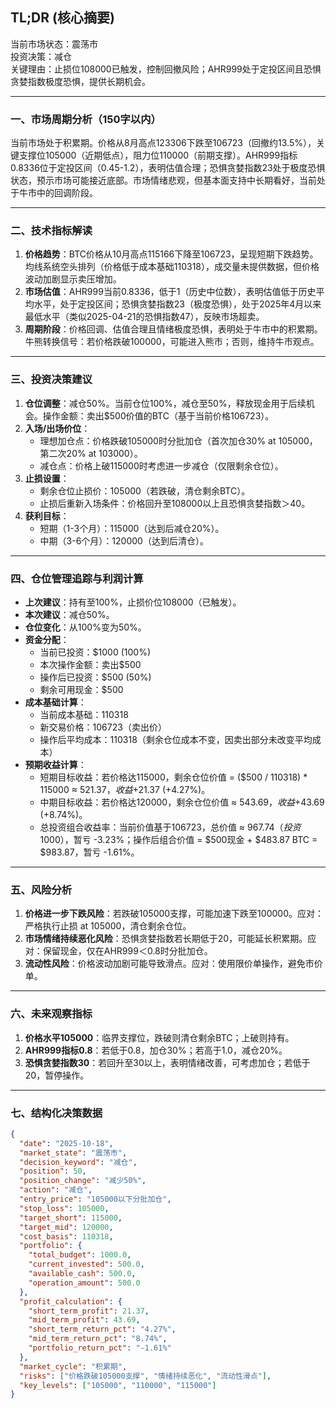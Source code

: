 ## TL;DR (核心摘要)
当前市场状态：震荡市  
投资决策：减仓  
关键理由：止损位108000已触发，控制回撤风险；AHR999处于定投区间且恐惧贪婪指数极度恐惧，提供长期机会。

---

### 一、市场周期分析（150字以内）
当前市场处于积累期。价格从8月高点123306下跌至106723（回撤约13.5%），关键支撑位105000（近期低点），阻力位110000（前期支撑）。AHR999指标0.8336位于定投区间（0.45-1.2），表明估值合理；恐惧贪婪指数23处于极度恐惧状态，预示市场可能接近底部。市场情绪悲观，但基本面支持中长期看好，当前处于牛市中的回调阶段。

---

### 二、技术指标解读
1. **价格趋势**：BTC价格从10月高点115166下降至106723，呈现短期下跌趋势。均线系统空头排列（价格低于成本基础110318），成交量未提供数据，但价格波动加剧显示卖压增加。
2. **市场估值**：AHR999当前0.8336，低于1（历史中位数），表明估值低于历史平均水平，处于定投区间；恐惧贪婪指数23（极度恐惧），处于2025年4月以来最低水平（类似2025-04-21的恐惧指数47），反映市场超卖。
3. **周期阶段**：价格回调、估值合理且情绪极度恐惧，表明处于牛市中的积累期。牛熊转换信号：若价格跌破100000，可能进入熊市；否则，维持牛市观点。

---

### 三、投资决策建议
1. **仓位调整**：减仓50%。当前仓位100%，减仓至50%，释放现金用于后续机会。操作金额：卖出$500价值的BTC（基于当前价格106723）。
2. **入场/出场价位**：  
   - 理想加仓点：价格跌破105000时分批加仓（首次加仓30% at 105000，第二次20% at 103000）。  
   - 减仓点：价格上破115000时考虑进一步减仓（仅限剩余仓位）。
3. **止损设置**：  
   - 剩余仓位止损价：105000（若跌破，清仓剩余BTC）。  
   - 止损后重新入场条件：价格回升至108000以上且恐惧贪婪指数＞40。
4. **获利目标**：  
   - 短期（1-3个月）：115000（达到后减仓20%）。  
   - 中期（3-6个月）：120000（达到后清仓）。

---

### 四、仓位管理追踪与利润计算
- **上次建议**：持有至100%，止损价位108000（已触发）。  
- **本次建议**：减仓50%。  
- **仓位变化**：从100%变为50%。  
- **资金分配**：  
  - 当前已投资：$1000 (100%)  
  - 本次操作金额：卖出$500  
  - 操作后已投资：$500 (50%)  
  - 剩余可用现金：$500  
- **成本基础计算**：  
  - 当前成本基础：110318  
  - 新交易价格：106723（卖出价）  
  - 操作后平均成本：110318（剩余仓位成本不变，因卖出部分未改变平均成本）  
- **预期收益计算**：  
  - 短期目标收益：若价格达115000，剩余仓位价值 = ($500 / 110318) * 115000 ≈ $521.37，收益 +$21.37 (+4.27%)。  
  - 中期目标收益：若价格达120000，剩余仓位价值 ≈ $543.69，收益 +$43.69 (+8.74%)。  
  - 总投资组合收益率：当前价值基于106723，总价值 ≈ $967.74（投资$1000），暂亏 -3.23%；操作后组合价值 = $500现金 + $483.87 BTC = $983.87，暂亏 -1.61%。

---

### 五、风险分析
1. **价格进一步下跌风险**：若跌破105000支撑，可能加速下跌至100000。应对：严格执行止损 at 105000，清仓剩余仓位。  
2. **市场情绪持续恶化风险**：恐惧贪婪指数若长期低于20，可能延长积累期。应对：保留现金，仅在AHR999＜0.8时分批加仓。  
3. **流动性风险**：价格波动加剧可能导致滑点。应对：使用限价单操作，避免市价单。

---

### 六、未来观察指标
1. **价格水平105000**：临界支撑位，跌破则清仓剩余BTC；上破则持有。  
2. **AHR999指标0.8**：若低于0.8，加仓30%；若高于1.0，减仓20%。  
3. **恐惧贪婪指数30**：若回升至30以上，表明情绪改善，可考虑加仓；若低于20，暂停操作。

---

### 七、结构化决策数据
```json
{
  "date": "2025-10-18",
  "market_state": "震荡市",
  "decision_keyword": "减仓",
  "position": 50,
  "position_change": "减少50%",
  "action": "减仓",
  "entry_price": "105000以下分批加仓",
  "stop_loss": 105000,
  "target_short": 115000,
  "target_mid": 120000,
  "cost_basis": 110318,
  "portfolio": {
    "total_budget": 1000.0,
    "current_invested": 500.0,
    "available_cash": 500.0,
    "operation_amount": 500.0
  },
  "profit_calculation": {
    "short_term_profit": 21.37,
    "mid_term_profit": 43.69,
    "short_term_return_pct": "4.27%",
    "mid_term_return_pct": "8.74%",
    "portfolio_return_pct": "-1.61%"
  },
  "market_cycle": "积累期",
  "risks": ["价格跌破105000支撑", "情绪持续恶化", "流动性滑点"],
  "key_levels": ["105000", "110000", "115000"]
}
```
